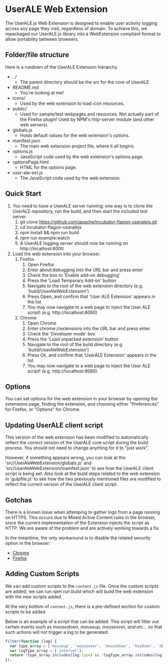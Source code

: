 # UserALE Web Extension

The UserALE.js Web Extension is designed to enable user activity logging across any page they visit, regardless of domain. To achieve this, we repackaged our UserALE.js library into a WebExtension compliant format to allow portability between browsers.

## Folder/file structure

Here is a rundown of the UserALE Extension hierarchy.

* ../
    * The parent directory should be the src for the core of UserALE
* README.md
    * You're looking at me!
* icons/
    * Used by the web extension to load icon resources.
* public/
    * Used for sample/test webpages and resources. Not actually part of the Firefox plugin! Used by NPM's http-server module (and other web servers).
* globals.js
    * Holds default values for the web extension's options.
* manifest.json 
    * The main web extension project file, where it all begins.
* options.js
    * JavaScript code used by the web extension's options page.
* optionsPage.html
    * HTML for the options page.
* user-ale-ext.js
    * The JavaScript code used by the web extension.

## Quick Start

1. You need to have a UserALE server running; one way is to clone the UserALE repository, run the build, and then start the included test server.
    1. git clone https://github.com/apache/incubator-flagon-useralejs.git
    1. cd incubator-flagon-useralejs
    1. npm install && npm run build
    1. npm run example:watch
    1. A UserALE logging server should now be running on http://localhost:8000
1. Load the web extension into your browser.
    1. Firefox
        1. Open Firefox
        1. Enter about:debugging into the URL bar and press enter
        1. Check the box to 'Enable add-on debugging'
        1. Press the 'Load Temporary Add-on' button
        1. Navigate to the root of the web extension directory (e.g. 'build/UserAleWebExtension')
        1. Press Open, and confirm that 'User ALE Extension' appears in the list
        1. You may now navigate to a web page to inject the User ALE script! (e.g. http://localhost:8080)
    1. Chrome
        1. Open Chrome
        1. Enter chrome://extensions into the URL bar and press enter
        1. Check the 'Developer mode' box
        1. Press the 'Load unpacked extension' button
        1. Navigate to the root of the build directory (e.g. 'build/UserAleWebExtension')
        1. Press Ok, and confirm that 'UserALE Extension' appears in the list
        1. You may now navigate to a web page to inject the User ALE script! (e.g. http://localhost:8080)

        
## Options

You can set options for the web extension in your browser by opening the extensions page, finding the extension, and choosing either "Preferences" for Firefox, or "Options" for Chrome.
    
## Updating UserALE client script

This version of the web extension has been modified to automatically reflect the correct version of the UserALE core script during the build process. You should not need to change anything for it to "just work".

However, if something appears wrong, you can look at the 'src/UserAleWebExtension/globals.js' and 'src/UserAleWebExtension/manifest.json' to see how the UserALE client script is being set. Also look at the build steps related to the web extension in 'gulpfile.js' to see how the two previously mentioned files are modified to reflect the current version of the UserALE client script.

## Gotchas

There is a known issue when attemping to gather logs from a page running on HTTPS. This occurs due to Mixed Active Content rules in the browser, since the current implementation of the Extension injects the script as HTTP. We are aware of the problem and are actively working towards a fix.

In the meantime, the only workaround is to disable the related security option in the browser:
* [Chrome](https://superuser.com/questions/487748/how-to-allow-chrome-browser-to-load-insecure-content)
* [Firefox](https://support.mozilla.org/en-US/kb/mixed-content-blocking-firefox)

## Adding Custom Scripts

We can add custom scripts to the `content.js` file. Once the custom scripts are added, we can run *npm run build* which will build the web extension with the new scripts added. 

At the very bottom of `content.js`, there is a pre-defined section for custom scripts to be added. 

Below is an example of a script that can be added. This script will filter out certain events such as *mousedown, mouseup, mouseover, and etc...* so that such actions will not trigger a log to be generated.

```Javascript
filter(function (log) {
  var type_array = ['mouseup', 'mouseover', 'mousedown', 'keydown', 'dblclick', 'blur', 'focus', 'input', 'wheel'];
  var logType_array = ['interval'];
  return !type_array.includes(log.type) && !logType_array.includes(log.logType);
});
```